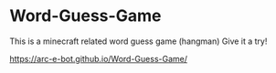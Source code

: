 # Word-Guess-Game
This is a minecraft related word guess game (hangman) Give it a try!

https://arc-e-bot.github.io/Word-Guess-Game/
